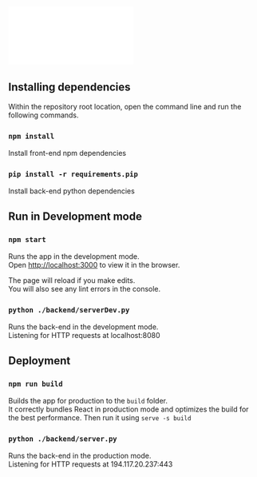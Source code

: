 ![MLVP Logo](./logo/FinalLogoSmall.png)


## Installing dependencies
Within the repository root location, open the command line and run the following commands. 

### `npm install`
Install front-end npm dependencies

### `pip install -r requirements.pip`
Install back-end python dependencies


## Run in Development mode

### `npm start`
Runs the app in the development mode.\
Open [http://localhost:3000](http://localhost:3000) to view it in the browser.

The page will reload if you make edits.\
You will also see any lint errors in the console.

### `python ./backend/serverDev.py`

Runs the back-end in the development mode.\
Listening for HTTP requests at localhost:8080


## Deployment

### `npm run build`

Builds the app for production to the `build` folder.\
It correctly bundles React in production mode and optimizes the build for the best performance.
Then run it using `serve -s build`

### `python ./backend/server.py`

Runs the back-end in the production mode.\
Listening for HTTP requests at 194.117.20.237:443
